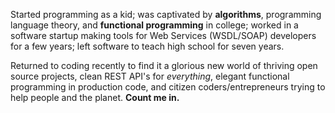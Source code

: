 Started programming as a kid; was captivated by **algorithms**, programming language 
theory, and **functional programming** in college; worked in a software startup making
tools for Web Services (WSDL/SOAP) developers for a few years; left software to 
teach high school for seven years.

Returned to coding recently to find it a glorious new world of thriving open 
source projects, clean REST API's for *everything*, elegant functional programming 
in production code, and citizen coders/entrepreneurs trying to help people and 
the planet.  **Count me in.**
